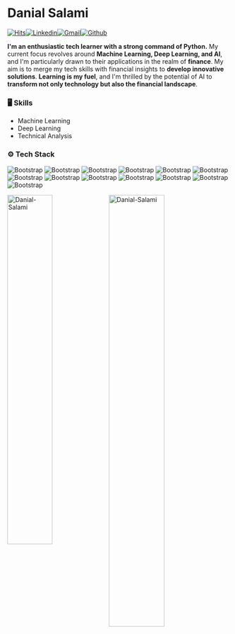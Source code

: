 # Danial Salami

[![Hits](https://hits.seeyoufarm.com/api/count/incr/badge.svg?url=https%3A%2F%2Fgithub.com%2FDanial-Salami%2FDanial-Salami&count_bg=%2379C83D&title_bg=%23555555&icon=&icon_color=%23E7E7E7&title=Profile+Views&edge_flat=false)](https://hits.seeyoufarm.com)[![Linkedin](https://img.shields.io/badge/-LinkedIn-blue?style=flat&logo=Linkedin&logoColor=white)](https://www.linkedin.com/in/danial-salami/)[![Gmail](https://img.shields.io/badge/-Gmail-c14438?style=flat&logo=Gmail&logoColor=white)](mailto:danialsari13@gmail.com)[![Github](https://img.shields.io/github/followers/Danial-Salami?label=Follow&style=social)](https://github.com/Danial-Salami)

**I'm an enthusiastic tech learner with a strong command of Python.** My current focus revolves around **Machine Learning, Deep Learning, and AI**, and I'm particularly drawn to their applications in the realm of **finance**. My aim is to merge my tech skills with financial insights to **develop innovative solutions**. **Learning is my fuel**, and I'm thrilled by the potential of AI to **transform not only technology but also the financial landscape**.


### 🖥 Skills

- Machine Learning
- Deep Learning
- Technical Analysis

### ⚙️ Tech Stack

![Bootstrap](https://img.shields.io/badge/-Python-05122A?style=plastic&logo=Python&color=000000) ![Bootstrap](https://img.shields.io/badge/-TensorFlow-05122A?style=plastic&logo=TensorFlow&color=000000) ![Bootstrap](https://img.shields.io/badge/-PyTorch-05122A?style=plastic&logo=PyTorch&color=000000) ![Bootstrap](https://img.shields.io/badge/-Scikit%20Learn-05122A?style=plastic&logo=Scikit-Learn&color=000000) ![Bootstrap](https://img.shields.io/badge/-Pandas-05122A?style=plastic&logo=Pandas&color=000000) ![Bootstrap](https://img.shields.io/badge/-Numpy-05122A?style=plastic&logo=Numpy&color=000000) ![Bootstrap](https://img.shields.io/badge/-Scipy-05122A?style=plastic&logo=Scipy&color=000000) ![Bootstrap](https://img.shields.io/badge/-Matplotlib-05122A?style=plastic&logo=Matplotlib&color=000000) ![Bootstrap](https://img.shields.io/badge/-Seaborn-05122A?style=plastic&logo=Seaborn&color=000000) ![Bootstrap](https://img.shields.io/badge/-Anaconda-05122A?style=plastic&logo=Anaconda&color=000000) ![Bootstrap](https://img.shields.io/badge/-Javascript-05122A?style=plastic&logo=Javascript&color=000000) ![Bootstrap](https://img.shields.io/badge/-HTML-05122A?style=plastic&logo=HTML&color=000000) ![Bootstrap](https://img.shields.io/badge/-CSS-05122A?style=plastic&logo=CSS&color=000000)

<div>
  <img width="45%" align="left" src="https://github-readme-stats.vercel.app/api/top-langs?username=Danial-Salami&show_icons=true&locale=en&layout=compact" alt="Danial-Salami" />
  <img width="50%"  src="https://github-readme-streak-stats.herokuapp.com/?user=Danial-Salami&" alt="Danial-Salami" />
</div>
